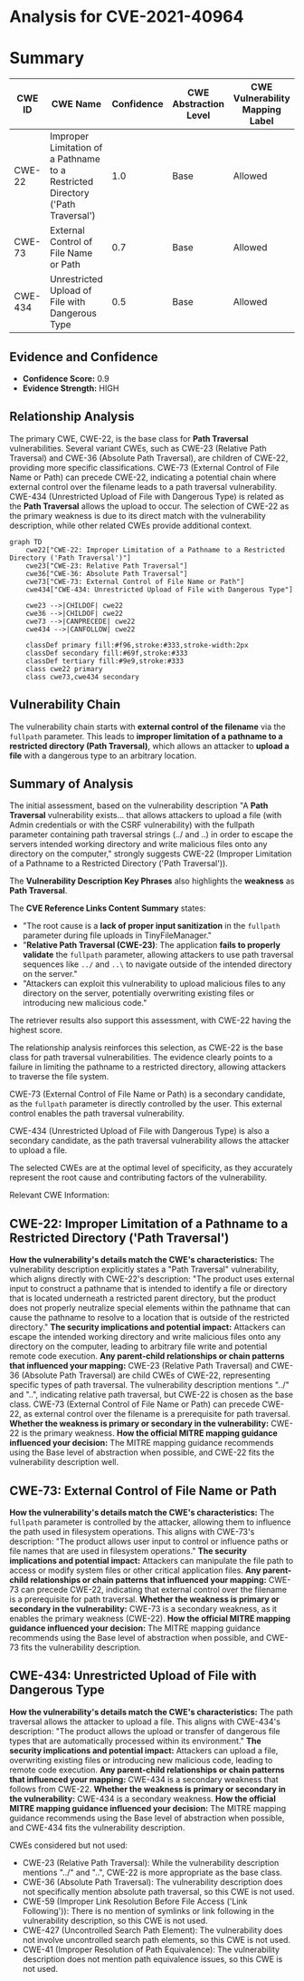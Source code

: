 # Analysis for CVE-2021-40964

# Summary
| CWE ID | CWE Name | Confidence | CWE Abstraction Level | CWE Vulnerability Mapping Label | CWE-Vulnerability Mapping Notes |
|---|---|---|---|---|---|
| CWE-22 | Improper Limitation of a Pathname to a Restricted Directory ('Path Traversal') | 1.0 | Base | Allowed | Primary CWE |
| CWE-73 | External Control of File Name or Path | 0.7 | Base | Allowed | Secondary Candidate |
| CWE-434 | Unrestricted Upload of File with Dangerous Type | 0.5 | Base | Allowed | Secondary Candidate |

## Evidence and Confidence

*   **Confidence Score:** 0.9
*   **Evidence Strength:** HIGH

## Relationship Analysis
The primary CWE, CWE-22, is the base class for **Path Traversal** vulnerabilities. Several variant CWEs, such as CWE-23 (Relative Path Traversal) and CWE-36 (Absolute Path Traversal), are children of CWE-22, providing more specific classifications. CWE-73 (External Control of File Name or Path) can precede CWE-22, indicating a potential chain where external control over the filename leads to a path traversal vulnerability. CWE-434 (Unrestricted Upload of File with Dangerous Type) is related as the **Path Traversal** allows the upload to occur. The selection of CWE-22 as the primary weakness is due to its direct match with the vulnerability description, while other related CWEs provide additional context.

```mermaid
graph TD
    cwe22["CWE-22: Improper Limitation of a Pathname to a Restricted Directory ('Path Traversal')"]
    cwe23["CWE-23: Relative Path Traversal"]
    cwe36["CWE-36: Absolute Path Traversal"]
    cwe73["CWE-73: External Control of File Name or Path"]
    cwe434["CWE-434: Unrestricted Upload of File with Dangerous Type"]
    
    cwe23 -->|CHILDOF| cwe22
    cwe36 -->|CHILDOF| cwe22
    cwe73 -->|CANPRECEDE| cwe22
    cwe434 -->|CANFOLLOW| cwe22
    
    classDef primary fill:#f96,stroke:#333,stroke-width:2px
    classDef secondary fill:#69f,stroke:#333
    classDef tertiary fill:#9e9,stroke:#333
    class cwe22 primary
    class cwe73,cwe434 secondary
```

## Vulnerability Chain
The vulnerability chain starts with **external control of the filename** via the `fullpath` parameter. This leads to **improper limitation of a pathname to a restricted directory (Path Traversal)**, which allows an attacker to **upload a file** with a dangerous type to an arbitrary location.

## Summary of Analysis
The initial assessment, based on the vulnerability description "A **Path Traversal** vulnerability exists... that allows attackers to upload a file (with Admin credentials or with the CSRF vulnerability) with the fullpath parameter containing path traversal strings (../ and ..\) in order to escape the servers intended working directory and write malicious files onto any directory on the computer," strongly suggests CWE-22 (Improper Limitation of a Pathname to a Restricted Directory ('Path Traversal')).

The **Vulnerability Description Key Phrases** also highlights the **weakness** as **Path Traversal**.

The **CVE Reference Links Content Summary** states:

*   "The root cause is a **lack of proper input sanitization** in the `fullpath` parameter during file uploads in TinyFileManager."
*   "**Relative Path Traversal (CWE-23)**: The application **fails to properly validate** the `fullpath` parameter, allowing attackers to use path traversal sequences like `../` and `..\` to navigate outside of the intended directory on the server."
*   "Attackers can exploit this vulnerability to upload malicious files to any directory on the server, potentially overwriting existing files or introducing new malicious code."

The retriever results also support this assessment, with CWE-22 having the highest score.

The relationship analysis reinforces this selection, as CWE-22 is the base class for path traversal vulnerabilities. The evidence clearly points to a failure in limiting the pathname to a restricted directory, allowing attackers to traverse the file system.

CWE-73 (External Control of File Name or Path) is a secondary candidate, as the `fullpath` parameter is directly controlled by the user. This external control enables the path traversal vulnerability.

CWE-434 (Unrestricted Upload of File with Dangerous Type) is also a secondary candidate, as the path traversal vulnerability allows the attacker to upload a file.

The selected CWEs are at the optimal level of specificity, as they accurately represent the root cause and contributing factors of the vulnerability.

Relevant CWE Information:

## CWE-22: Improper Limitation of a Pathname to a Restricted Directory ('Path Traversal')
**How the vulnerability's details match the CWE's characteristics:** The vulnerability description explicitly states a "Path Traversal" vulnerability, which aligns directly with CWE-22's description: "The product uses external input to construct a pathname that is intended to identify a file or directory that is located underneath a restricted parent directory, but the product does not properly neutralize special elements within the pathname that can cause the pathname to resolve to a location that is outside of the restricted directory."
**The security implications and potential impact:** Attackers can escape the intended working directory and write malicious files onto any directory on the computer, leading to arbitrary file write and potential remote code execution.
**Any parent-child relationships or chain patterns that influenced your mapping:** CWE-23 (Relative Path Traversal) and CWE-36 (Absolute Path Traversal) are child CWEs of CWE-22, representing specific types of path traversal. The vulnerability description mentions "../" and "..\", indicating relative path traversal, but CWE-22 is chosen as the base class. CWE-73 (External Control of File Name or Path) can precede CWE-22, as external control over the filename is a prerequisite for path traversal.
**Whether the weakness is primary or secondary in the vulnerability:** CWE-22 is the primary weakness.
**How the official MITRE mapping guidance influenced your decision:** The MITRE mapping guidance recommends using the Base level of abstraction when possible, and CWE-22 fits the vulnerability description well.

## CWE-73: External Control of File Name or Path
**How the vulnerability's details match the CWE's characteristics:** The `fullpath` parameter is controlled by the attacker, allowing them to influence the path used in filesystem operations. This aligns with CWE-73's description: "The product allows user input to control or influence paths or file names that are used in filesystem operations."
**The security implications and potential impact:** Attackers can manipulate the file path to access or modify system files or other critical application files.
**Any parent-child relationships or chain patterns that influenced your mapping:** CWE-73 can precede CWE-22, indicating that external control over the filename is a prerequisite for path traversal.
**Whether the weakness is primary or secondary in the vulnerability:** CWE-73 is a secondary weakness, as it enables the primary weakness (CWE-22).
**How the official MITRE mapping guidance influenced your decision:** The MITRE mapping guidance recommends using the Base level of abstraction when possible, and CWE-73 fits the vulnerability description.

## CWE-434: Unrestricted Upload of File with Dangerous Type
**How the vulnerability's details match the CWE's characteristics:** The path traversal allows the attacker to upload a file. This aligns with CWE-434's description: "The product allows the upload or transfer of dangerous file types that are automatically processed within its environment."
**The security implications and potential impact:** Attackers can upload a file, overwriting existing files or introducing new malicious code, leading to remote code execution.
**Any parent-child relationships or chain patterns that influenced your mapping:** CWE-434 is a secondary weakness that follows from CWE-22.
**Whether the weakness is primary or secondary in the vulnerability:** CWE-434 is a secondary weakness.
**How the official MITRE mapping guidance influenced your decision:** The MITRE mapping guidance recommends using the Base level of abstraction when possible, and CWE-434 fits the vulnerability description.

CWEs considered but not used:

*   CWE-23 (Relative Path Traversal): While the vulnerability description mentions "../" and "..\", CWE-22 is more appropriate as the base class.
*   CWE-36 (Absolute Path Traversal): The vulnerability description does not specifically mention absolute path traversal, so this CWE is not used.
*   CWE-59 (Improper Link Resolution Before File Access ('Link Following')): There is no mention of symlinks or link following in the vulnerability description, so this CWE is not used.
*   CWE-427 (Uncontrolled Search Path Element): The vulnerability does not involve uncontrolled search path elements, so this CWE is not used.
*   CWE-41 (Improper Resolution of Path Equivalence): The vulnerability description does not mention path equivalence issues, so this CWE is not used.